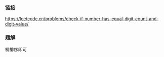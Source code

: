 ### 链接
https://leetcode.cn/problems/check-if-number-has-equal-digit-count-and-digit-value/

### 题解
桶排序即可
